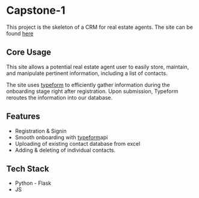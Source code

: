 # Capstone-1

This project is the skeleton of a CRM for real estate agents. The site can be found [here](https://gontorwon-capstone-one.herokuapp.com)

## Core Usage
This site allows a potential real estate agent user to easily store, maintain, and manipulate pertinent information, including a list of contacts. 

The site uses [typeform](www.typeform.com) to efficiently gather information during the onboarding stage right after registration.  Upon submission, Typeform reroutes the information into our database. 

## Features

* Registration & Signin 
* Smooth onboarding with [typeform](https://developer.typeform.com/webhooks/)api
* Uploading of existing contact database from excel
* Adding & deleting of individual contacts. 

## Tech Stack
* Python - Flask 
* JS
